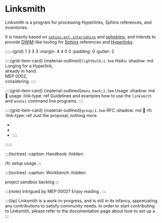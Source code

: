 # Linksmith

Linksmith is a program for processing Hyperlinks, Sphinx references,
and inventories.

It is heavily based on [`sphinx.ext.intersphinx`] and [sphobjinv], and
intends to provide [DWIM]-like tooling for [Sphinx] references and
[Hyperlinks].

::::::{grid} 1 3 3 3
:margin: 4 4 0 0
:padding: 0
:gutter: 2

::::{grid-item-card} {material-outlined}`lightbulb;1.5em` Haiku
:shadow: md
Longing for a Hyperlink, \
already in hand. \
MEP 0002, \
considering.
::::

::::{grid-item-card} {material-outlined}`menu_book;1.5em` Usage
:shadow: md
:link: usage
:link-type: ref
Guidelines and examples how to use the `linksmith`
and `anansi` command line programs.
::::

::::{grid-item-card} {material-outlined}`group;1.5em` RFC
:shadow: md
:link: rfc
:link-type: ref
Just the proposal, nothing more.

- [](#rfc-markdown-output)
- [](#rfc-multi-project)
- [](#rfc-community-operations)
::::

::::::


:::{toctree}
:caption: Handbook
:hidden:

rfc
setup
usage
:::


:::{toctree}
:caption: Workbench
:hidden:

project
sandbox
backlog
:::


:::{note}
Intrigued by MEP 0002? Enjoy reading [](inv:mep#mep-0002).
:::

:::{tip}
Linksmith is a work-in-progress, and is still in its infancy, appreciating any
contributions to satisfy community needs.
In order to start contributing to Linksmith, please refer to the documentation
page about how to set up a [](#development-sandbox).
:::


[DWIM]: https://en.wikipedia.org/wiki/DWIM
[Hyperlinks]: https://en.wikipedia.org/wiki/Hyperlink
[Sphinx]: https://www.sphinx-doc.org/
[`sphinx.ext.intersphinx`]: https://www.sphinx-doc.org/en/master/usage/extensions/intersphinx.html
[sphobjinv]: https://sphobjinv.readthedocs.io/
